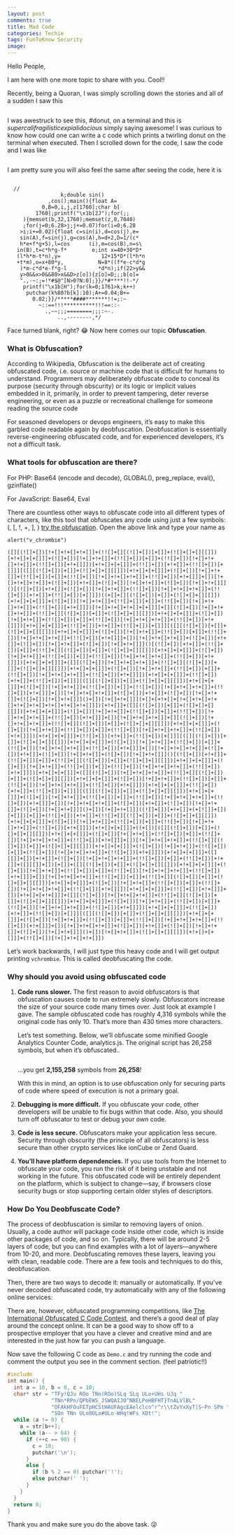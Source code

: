 ```yaml
---
layout: post
comments: true
title: Mad Code
categories: Techie
tags: FunToKnow Security
image: 
---
```

Hello People,

I am here with one more topic to share with you. Cool!!

Recently, being a Quoran, I was simply scrolling down the stories and all of a sudden I saw this

<p align="center">
  <img title="on the terminal" src="/blog/public/img/mad-code1.gif" alt="">
</p>

I was awestruck to see this, #donut, on a terminal and this is *supercalifragilisticexpialidocious* simply saying awesome! I was curious to know how could one can write a c code which prints a twirling donut on the terminal when executed. Then I scrolled down for the code, I saw the code and I was like

<p align="center">
  <img src="/blog/public/img/mad-code2.gif" alt="">
</p>

I am pretty sure you will also feel the same after seeing the code, here it is

```

  //
                 k;double sin()
             ,cos();main(){float A=
           0,B=0,i,j,z[1760];char b[
         1760];printf("\x1b[2J");for(;;
     ){memset(b,32,1760);memset(z,0,7040)
     ;for(j=0;6.28>j;j+=0.07)for(i=0;6.28
    >i;i+=0.02){float c=sin(i),d=cos(j),e=
    sin(A),f=sin(j),g=cos(A),h=d+2,D=1/(c*                
    h*e+f*g+5),l=cos      (i),m=cos(B),n=s\
   in(B),t=c*h*g-f*        e;int x=40+30*D*
   (l*h*m-t*n),y=             12+15*D*(l*h*n
   +t*m),o=x+80*y,           N=8*((f*e-c*d*g
    )*m-c*d*e-f*g-l          *d*n);if(22>y&&
    y>0&&x>0&&80>x&&D>z[o]){z[o]=D;;;b[o]=
    ".,-~:;=!*#$@"[N>0?N:0];}}/*#****!!-*/
     printf("\x1b[H");for(k=0;1761>k;k++)
      putchar(k%80?b[k]:10);A+=0.04;B+=
        0.02;}}/*****####*******!!=;:~
          ~::==!!!**********!!!==::-
            .,~~;;;========;;;:~-.
                ..,--------,*/
```
Face turned blank, right? 😂  Now here comes our topic **Obfuscation**.

### What is Obfuscation?
According to Wikipedia, Obfuscation is the deliberate act of creating obfuscated code, i.e. source or machine code that is difficult for humans to understand.  Programmers may deliberately obfuscate code to conceal its purpose (security through obscurity) or its logic or implicit values embedded in it, primarily, in order to prevent tampering, deter reverse engineering, or even as a puzzle or recreational challenge for someone reading the source code

For seasoned developers or devops engineers, it’s easy to make this garbled code readable again by deobfuscation. Deobfuscation is essentially reverse-engineering obfuscated code, and for experienced developers, it’s not a difficult task.

### What tools for obfuscation are there?
For PHP:  Base64 (encode and decode), GLOBAL(), preg_replace, eval(), gzinflate()

For JavaScript:  Base64, Eval

There are countless other ways to obfuscate code into all different types of characters, like this tool that obfuscates any code using just a few symbols: (, [, !, +, ], )  [try the obfuscation](http://discogscounter.getfreehosting.co.uk/js-noalnum_com.php?ckattempt=2&i=2). Open the above link and type your name as

```
alert("v_chrombie")
```
```
([][(![]+[])[!+[]+!+[]+!+[]]+(!![]+[][(![]+[])[+[]]+(![]+[]+[][[]])[+!+[]+[+[]]]+(![]+[])[!+[]+!+[]]+(!![]+[])[+[]]+(!![]+[])[!+[]+!+[]+!+[]]+(!![]+[])[+!+[]]])[+!+[]+[+[]]]+(!![]+[])[+!+[]]+(!![]+[])[+[]]][([][(![]+[])[+[]]+(![]+[]+[][[]])[+!+[]+[+[]]]+(![]+[])[!+[]+!+[]]+(!![]+[])[+[]]+(!![]+[])[!+[]+!+[]+!+[]]+(!![]+[])[+!+[]]]+[])[!+[]+!+[]+!+[]]+(![]+[])[+!+[]]+(![]+[])[!+[]+!+[]]+(![]+[])[!+[]+!+[]]]()[(![]+[])[+!+[]]+(![]+[])[!+[]+!+[]]+(!![]+[])[!+[]+!+[]+!+[]]+(!![]+[])[+!+[]]+(!![]+[])[+[]]])((+[]+[][(![]+[])[+[]]+(![]+[]+[][[]])[+!+[]+[+[]]]+(![]+[])[!+[]+!+[]]+(!![]+[])[+[]]+(!![]+[])[!+[]+!+[]+!+[]]+(!![]+[])[+!+[]]])[!+[]+!+[]+!+[]+[+[]]]+[][(![]+[])[!+[]+!+[]+!+[]]+(!![]+[][(![]+[])[+[]]+(![]+[]+[][[]])[+!+[]+[+[]]]+(![]+[])[!+[]+!+[]]+(!![]+[])[+[]]+(!![]+[])[!+[]+!+[]+!+[]]+(!![]+[])[+!+[]]])[+!+[]+[+[]]]+(!![]+[])[+!+[]]+(!![]+[])[+[]]][([][(![]+[])[+[]]+(![]+[]+[][[]])[+!+[]+[+[]]]+(![]+[])[!+[]+!+[]]+(!![]+[])[+[]]+(!![]+[])[!+[]+!+[]+!+[]]+(!![]+[])[+!+[]]]+[])[!+[]+!+[]+!+[]]+(![]+[])[+!+[]]+(![]+[])[!+[]+!+[]]+(![]+[])[!+[]+!+[]]]()[(![]+[])[+!+[]]+(!![]+[])[+[]]+(!![]+[][(![]+[])[+[]]+(![]+[]+[][[]])[+!+[]+[+[]]]+(![]+[])[!+[]+!+[]]+(!![]+[])[+[]]+(!![]+[])[!+[]+!+[]+!+[]]+(!![]+[])[+!+[]]])[+!+[]+[+[]]]+([][(![]+[])[!+[]+!+[]+!+[]]+(!![]+[][(![]+[])[+[]]+(![]+[]+[][[]])[+!+[]+[+[]]]+(![]+[])[!+[]+!+[]]+(!![]+[])[+[]]+(!![]+[])[!+[]+!+[]+!+[]]+(!![]+[])[+!+[]]])[+!+[]+[+[]]]+(!![]+[])[+!+[]]+(!![]+[])[+[]]][([][(![]+[])[+[]]+(![]+[]+[][[]])[+!+[]+[+[]]]+(![]+[])[!+[]+!+[]]+(!![]+[])[+[]]+(!![]+[])[!+[]+!+[]+!+[]]+(!![]+[])[+!+[]]]+[])[!+[]+!+[]+!+[]]+(![]+[])[+!+[]]+(![]+[])[!+[]+!+[]]+(![]+[])[!+[]+!+[]]]()+[])[!+[]+!+[]]](+[]+[+!+[]+[!+[]+!+[]+!+[]+!+[]+!+[]+!+[]+!+[]+!+[]]])[+!+[]]+([][(![]+[])[+[]]+(![]+[]+[][[]])[+!+[]+[+[]]]+(![]+[])[!+[]+!+[]]+(!![]+[])[+[]]+(!![]+[])[!+[]+!+[]+!+[]]+(!![]+[])[+!+[]]]+[])[!+[]+!+[]+!+[]]+[][(![]+[])[!+[]+!+[]+!+[]]+(!![]+[][(![]+[])[+[]]+(![]+[]+[][[]])[+!+[]+[+[]]]+(![]+[])[!+[]+!+[]]+(!![]+[])[+[]]+(!![]+[])[!+[]+!+[]+!+[]]+(!![]+[])[+!+[]]])[+!+[]+[+[]]]+(!![]+[])[+!+[]]+(!![]+[])[+[]]][([][(![]+[])[+[]]+(![]+[]+[][[]])[+!+[]+[+[]]]+(![]+[])[!+[]+!+[]]+(!![]+[])[+[]]+(!![]+[])[!+[]+!+[]+!+[]]+(!![]+[])[+!+[]]]+[])[!+[]+!+[]+!+[]]+(![]+[])[+!+[]]+(![]+[])[!+[]+!+[]]+(![]+[])[!+[]+!+[]]]()[(![]+[])[+!+[]]+(!![]+[])[+[]]+(!![]+[][(![]+[])[+[]]+(![]+[]+[][[]])[+!+[]+[+[]]]+(![]+[])[!+[]+!+[]]+(!![]+[])[+[]]+(!![]+[])[!+[]+!+[]+!+[]]+(!![]+[])[+!+[]]])[+!+[]+[+[]]]+([][(![]+[])[!+[]+!+[]+!+[]]+(!![]+[][(![]+[])[+[]]+(![]+[]+[][[]])[+!+[]+[+[]]]+(![]+[])[!+[]+!+[]]+(!![]+[])[+[]]+(!![]+[])[!+[]+!+[]+!+[]]+(!![]+[])[+!+[]]])[+!+[]+[+[]]]+(!![]+[])[+!+[]]+(!![]+[])[+[]]][([][(![]+[])[+[]]+(![]+[]+[][[]])[+!+[]+[+[]]]+(![]+[])[!+[]+!+[]]+(!![]+[])[+[]]+(!![]+[])[!+[]+!+[]+!+[]]+(!![]+[])[+!+[]]]+[])[!+[]+!+[]+!+[]]+(![]+[])[+!+[]]+(![]+[])[!+[]+!+[]]+(![]+[])[!+[]+!+[]]]()+[])[!+[]+!+[]]]((![]+[])[+!+[]]+(+[![]]+[])[+[]])[+[]]+(!![]+[])[+!+[]]+(!![]+[][(![]+[])[+[]]+(![]+[]+[][[]])[+!+[]+[+[]]]+(![]+[])[!+[]+!+[]]+(!![]+[])[+[]]+(!![]+[])[!+[]+!+[]+!+[]]+(!![]+[])[+!+[]]])[+!+[]+[+[]]]+((+[])[([][(![]+[])[+[]]+(![]+[]+[][[]])[+!+[]+[+[]]]+(![]+[])[!+[]+!+[]]+(!![]+[])[+[]]+(!![]+[])[!+[]+!+[]+!+[]]+(!![]+[])[+!+[]]]+[])[!+[]+!+[]+!+[]]+(!![]+[][(![]+[])[+[]]+(![]+[]+[][[]])[+!+[]+[+[]]]+(![]+[])[!+[]+!+[]]+(!![]+[])[+[]]+(!![]+[])[!+[]+!+[]+!+[]]+(!![]+[])[+!+[]]])[+!+[]+[+[]]]+([][[]]+[])[+!+[]]+(![]+[])[!+[]+!+[]+!+[]]+(!![]+[])[+[]]+(!![]+[])[+!+[]]+([][[]]+[])[+[]]+([][(![]+[])[+[]]+(![]+[]+[][[]])[+!+[]+[+[]]]+(![]+[])[!+[]+!+[]]+(!![]+[])[+[]]+(!![]+[])[!+[]+!+[]+!+[]]+(!![]+[])[+!+[]]]+[])[!+[]+!+[]+!+[]]+(!![]+[])[+[]]+(!![]+[][(![]+[])[+[]]+(![]+[]+[][[]])[+!+[]+[+[]]]+(![]+[])[!+[]+!+[]]+(!![]+[])[+[]]+(!![]+[])[!+[]+!+[]+!+[]]+(!![]+[])[+!+[]]])[+!+[]+[+[]]]+(!![]+[])[+!+[]]]+[])[+!+[]+[+!+[]]]+([][(![]+[])[!+[]+!+[]+!+[]]+(!![]+[][(![]+[])[+[]]+(![]+[]+[][[]])[+!+[]+[+[]]]+(![]+[])[!+[]+!+[]]+(!![]+[])[+[]]+(!![]+[])[!+[]+!+[]+!+[]]+(!![]+[])[+!+[]]])[+!+[]+[+[]]]+(!![]+[])[+!+[]]+(!![]+[])[+[]]][([][(![]+[])[+[]]+(![]+[]+[][[]])[+!+[]+[+[]]]+(![]+[])[!+[]+!+[]]+(!![]+[])[+[]]+(!![]+[])[!+[]+!+[]+!+[]]+(!![]+[])[+!+[]]]+[])[!+[]+!+[]+!+[]]+(![]+[])[+!+[]]+(![]+[])[!+[]+!+[]]+(![]+[])[!+[]+!+[]]]()+[])[!+[]+!+[]]+(![]+[]+[][[]])[+!+[]+[+[]]]+(!![]+[])[!+[]+!+[]+!+[]])
```

Let’s work backwards, I will just type this heavy code and I will get output printing ```vchrombie```. This is called deobfuscating the code.

### Why should you avoid using obfuscated code

1. **Code runs slower.** The first reason to avoid obfuscators is that obfuscation causes code to run extremely slowly. Obfuscators increase the size of your source code many times over. Just look at example I gave. The sample obfuscated code has roughly 4,316 symbols while the original code has only 10. That’s more than 430 times more characters.

    Let’s test something. Below, we’ll obfuscate some minified Google Analytics Counter Code, analytics.js. The original script has 26,258 symbols, but when it’s obfuscated..

    <p align="center">
      <img src="/blog/public/img/mad-code3.webp" alt="">
    </p>

    ...you get **2,155,258** symbols from **26,258**!

    With this in mind, an option is to use obfuscation only for securing parts of code where speed of execution is not a primary goal.

2. **Debugging is more difficult.** If you obfuscate your code, other developers will be unable to fix bugs within that code. Also, you should turn off obfuscator to test or debug your own code.

3. **Code is less secure.** Obfuscators make your application less secure. Security through obscurity (the principle of all obfuscators) is less secure than other crypto services like ionCube or Zend Guard.

4. **You’ll have platform dependencies.** If you use tools from the Internet to obfuscate your code, you run the risk of it being unstable and not working in the future. This obfuscated code will be entirely dependent on the platform, which is subject to change—say, if browsers close security bugs or stop supporting certain older styles of descriptors.

### How Do You Deobfuscate Code?
The process of deobfuscation is similar to removing layers of onion. Usually, a code author will package code inside other code, which is inside other packages of code, and so on. Typically, there will be around 2-5 layers of code, but you can find examples with a lot of layers—anywhere from 10-20, and more. Deobfuscating removes these layers, leaving you with clean, readable code. There are a few tools and techniques to do this, deobfuscation.

Then, there are two ways to decode it: manually or automatically. If you’ve never decoded obfuscated code, try automatically with any of the following online services:

There are, however, obfuscated programming competitions, like [The International Obfuscated C Code Contest](http://www.ioccc.org/), and there’s a good deal of play around the concept online. It can be a good way to show off to a prospective employer that you have a clever and creative mind and are interested in the just how far you can push a language.

Now save the following C code as `Demo.c`  and try running the code and comment the output you see in the comment section. (feel patriotic!!)

```c
#include
int main() {
  int a = 10, b = 0, c = 10;
  char* str = "TFy!QJu ROo TNn(ROo)SLq SLq ULo+UHs UJq "
              "TNn*RPn/QPbEWS_JSWQAIJO^NBELPeHBFHT}TnALVlBL"
              "OFAkHFOuFETpHCStHAUFAgcEAelclcn^r^r\\tZvYxXyT|S~Pn SPm "
              "SOn TNn ULo0ULo#ULo-WHq!WFs XDt!";
  while (a != 0) {
    a = str[b++];
    while (a-- > 64) {
      if (++c == 90) {
        c = 10;
        putchar('\n');
      }
      else {
        if (b % 2 == 0) putchar('!');
        else putchar(' ');
      }
    }
  }
  return 0;
}
```

Thank you and make sure you do the above task. 😜
